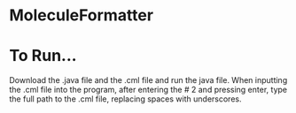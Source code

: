 # MoleculeFormatter

# To Run...
Download the .java file and the .cml file and run the java file.
When inputting the .cml file into the program, after entering the # 2 and pressing enter, type the full path to the .cml file, replacing spaces with underscores.
